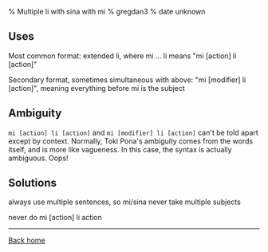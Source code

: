 % Multiple li with sina with mi
% gregdan3
% date unknown

## Uses

Most common format: extended li, where mi ... li means "mi [action] li [action]"

Secondary format, sometimes simultaneous with above: "mi [modifier] li [action]", meaning everything before mi is the subject

## Ambiguity

`mi [action] li [action]` and `mi [modifier] li [action]` can't be told apart except by context. Normally, Toki Pona's ambiguity comes from the words itself, and is more like vagueness. In this case, the syntax is actually ambiguous. Oops!

## Solutions

always use multiple sentences, so mi/sina never take multiple subjects

never do mi [action] li action

---

[Back home](/toki-pona/)
